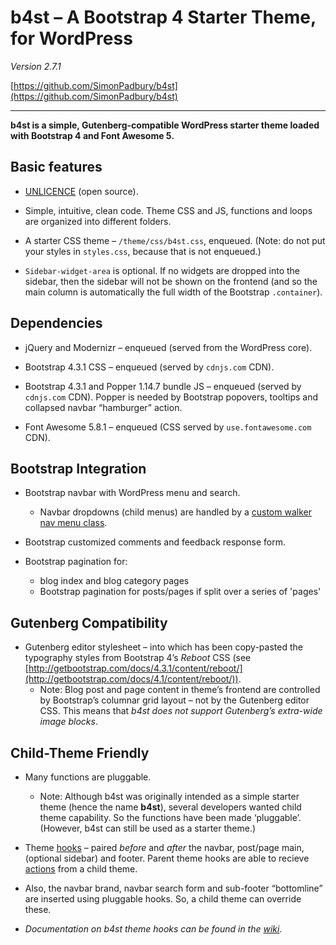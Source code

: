 # b4st – A Bootstrap 4 Starter Theme, for WordPress

*Version 2.7.1*

[https://github.com/SimonPadbury/b4st](https://github.com/SimonPadbury/b4st)

------------------

**b4st is a simple, Gutenberg-compatible WordPress starter theme loaded with Bootstrap 4 and Font Awesome 5.**

## Basic features

* [UNLICENCE](http://unlicense.org) (open source).

* Simple, intuitive, clean code. Theme CSS and JS, functions and loops are organized into different folders.

* A starter CSS theme – `/theme/css/b4st.css`, enqueued. (Note: do not put your styles in `styles.css`, because that is not enqueued.)

* `Sidebar-widget-area` is optional. If no widgets are dropped into the sidebar, then the sidebar will not be shown on the frontend (and so the main column is automatically the full width of the Bootstrap `.container`).

## Dependencies

* jQuery and Modernizr – enqueued (served from the WordPress core).

* Bootstrap 4.3.1 CSS – enqueued (served by `cdnjs.com` CDN).

* Bootstrap 4.3.1 and Popper 1.14.7 bundle JS – enqueued (served by `cdnjs.com` CDN). Popper is needed by Bootstrap popovers, tooltips and collapsed navbar “hamburger” action.

* Font Awesome 5.8.1 – enqueued (CSS served by `use.fontawesome.com` CDN).

## Bootstrap Integration

* Bootstrap navbar with WordPress menu and search.
	* Navbar dropdowns (child menus) are handled by a [custom walker nav menu class](https://github.com/SimonPadbury/b4st/blob/master/functions/navbar.php).

* Bootstrap customized comments and feedback response form.

* Bootstrap pagination for:
  * blog index and blog category pages
  * Bootstrap pagination for posts/pages if split over a series of 'pages'

## Gutenberg Compatibility

* Gutenberg editor stylesheet – into which has been copy-pasted the typography styles from Bootstrap 4’s _Reboot_ CSS (see [http://getbootstrap.com/docs/4.3.1/content/reboot/](http://getbootstrap.com/docs/4.1/content/reboot/)).
  * Note: Blog post and page content in theme’s frontend are controlled by Bootstrap’s columnar grid layout – not by the Gutenberg editor CSS. This means that _b4st does not support Gutenberg’s extra-wide image blocks_.

## Child-Theme Friendly

* Many functions are pluggable.
  * Note: Although b4st was originally intended as a simple starter theme (hence the name **b4st**), several developers wanted child theme capability. So the functions have been made ‘pluggable’. (However, b4st can still be used as a starter theme.)

* Theme [hooks](/functions/hooks.php) – paired _before_ and _after_ the navbar, post/page main, (optional sidebar) and footer. Parent theme hooks are able to recieve [actions](https://developer.wordpress.org/plugins/hooks/actions/) from a child theme.

* Also, the navbar brand, navbar search form and sub-footer “bottomline” are inserted using pluggable hooks. So, a child theme can override these.

* _Documentation on b4st theme hooks can be found in the [wiki](https://github.com/SimonPadbury/b4st/wiki/b4st-Theme-Hooks)._

